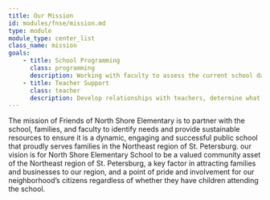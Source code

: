 ```yaml
---
title: Our Mission
id: modules/fnse/mission.md
type: module
module_type: center_list
class_name: mission
goals:
    - title: School Programming
      class: programming
      description: Working with faculty to assess the current school day, curriculum, and after school programs.
    - title: Teacher Support
      class: teacher
      description: Develop relationships with teachers, determine what they need and how we and can help.
---
```

The mission of Friends of North Shore Elementary is to partner with the school, families, and faculty to identify needs and provide sustainable resources to ensure it is a dynamic, engaging and successful public school that proudly serves families in the Northeast region of St. Petersburg. our vision is for North Shore Elementary School to be a valued community asset of the Northeast region of St. Petersburg, a key factor in attracting families and businesses to our region, and a point of pride and involvement for our neighborhood’s citizens regardless of whether they have children attending the school.